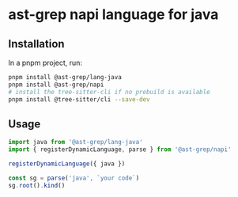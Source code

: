 # ast-grep napi language for java

## Installation

In a pnpm project, run:

```bash
pnpm install @ast-grep/lang-java
pnpm install @ast-grep/napi
# install the tree-sitter-cli if no prebuild is available
pnpm install @tree-sitter/cli --save-dev
```

## Usage

```js
import java from '@ast-grep/lang-java'
import { registerDynamicLanguage, parse } from '@ast-grep/napi'

registerDynamicLanguage({ java })

const sg = parse('java', `your code`)
sg.root().kind()
```
